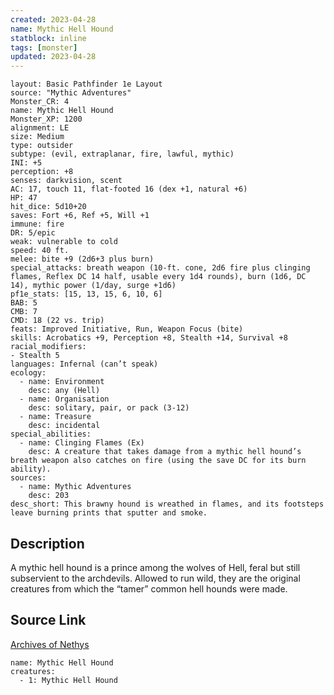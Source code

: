 ```yaml
---
created: 2023-04-28
name: Mythic Hell Hound
statblock: inline
tags: [monster]
updated: 2023-04-28
---
```

```statblock
layout: Basic Pathfinder 1e Layout
source: "Mythic Adventures"
Monster_CR: 4
name: Mythic Hell Hound
Monster_XP: 1200
alignment: LE
size: Medium
type: outsider
subtype: (evil, extraplanar, fire, lawful, mythic)
INI: +5
perception: +8
senses: darkvision, scent
AC: 17, touch 11, flat-footed 16 (dex +1, natural +6)
HP: 47
hit_dice: 5d10+20
saves: Fort +6, Ref +5, Will +1
immune: fire
DR: 5/epic
weak: vulnerable to cold
speed: 40 ft.
melee: bite +9 (2d6+3 plus burn)
special_attacks: breath weapon (10-ft. cone, 2d6 fire plus clinging flames, Reflex DC 14 half, usable every 1d4 rounds), burn (1d6, DC 14), mythic power (1/day, surge +1d6)
pf1e_stats: [15, 13, 15, 6, 10, 6]
BAB: 5
CMB: 7
CMD: 18 (22 vs. trip)
feats: Improved Initiative, Run, Weapon Focus (bite)
skills: Acrobatics +9, Perception +8, Stealth +14, Survival +8
racial_modifiers:
- Stealth 5
languages: Infernal (can’t speak)
ecology:
  - name: Environment
    desc: any (Hell)
  - name: Organisation
    desc: solitary, pair, or pack (3-12)
  - name: Treasure
    desc: incidental
special_abilities:
  - name: Clinging Flames (Ex)
    desc: A creature that takes damage from a mythic hell hound’s breath weapon also catches on fire (using the save DC for its burn ability).
sources:
  - name: Mythic Adventures
    desc: 203
desc_short: This brawny hound is wreathed in flames, and its footsteps leave burning prints that sputter and smoke.
```
## Description
A mythic hell hound is a prince among the wolves of Hell, feral but still subservient to the archdevils. Allowed to run wild, they are the original creatures from which the “tamer” common hell hounds were made.
## Source Link
[Archives of Nethys](https://aonprd.com/MythicMonsterDisplay.aspx?ItemName=Hell%20Hound)
```encounter-table
name: Mythic Hell Hound
creatures:
  - 1: Mythic Hell Hound
```
